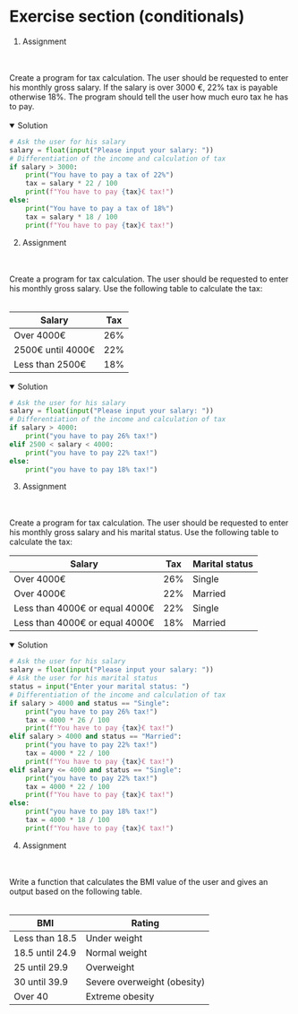 # Exercise section (conditionals)
1. Assignment
<br>
<br>
Create a program for tax calculation. The user should be requested to enter his monthly gross salary. If the salary is over 3000 €, 22% tax is payable otherwise 18%.
The program should tell the user how much euro tax he has to pay.
<br>
<br>

<details open>
<summary>Solution</summary>

```python
# Ask the user for his salary
salary = float(input("Please input your salary: "))
# Differentiation of the income and calculation of tax
if salary > 3000:
    print("You have to pay a tax of 22%")
    tax = salary * 22 / 100
    print(f"You have to pay {tax}€ tax!")
else:
    print("You have to pay a tax of 18%")
    tax = salary * 18 / 100
    print(f"You have to pay {tax}€ tax!")
```  
  
</details>

2. Assignment
<br>
<br>
Create a program for tax calculation. The user should be requested to enter his monthly gross salary. Use the following table to calculate the tax:
<br>
<br>

| Salary                                            | Tax      |
| ------------------------------------------------- | -------- | 
| Over 4000€                                        | 26%      | 
| 2500€ until 4000€                                 | 22%      |  
| Less than 2500€                                   | 18%      |  

<details open>
<summary>Solution</summary>

```python
# Ask the user for his salary
salary = float(input("Please input your salary: "))
# Differentiation of the income and calculation of tax
if salary > 4000:
    print("you have to pay 26% tax!")
elif 2500 < salary < 4000:
    print("you have to pay 22% tax!")
else:
    print("you have to pay 18% tax!")
```  
  
</details>

3. Assignment
<br>
<br>
Create a program for tax calculation. The user should be requested to enter his monthly gross salary and his marital status. Use the following table to calculate the tax:

| Salary                                            | Tax      | Marital status |
| ------------------------------------------------- | -------- | -------------- |
| Over 4000€                                        | 26%      | Single         |
| Over 4000€                                        | 22%      |  Married       |
| Less than 4000€ or equal 4000€                    | 22%      | Single         |
| Less than 4000€ or equal 4000€                    | 18%      | Married        |


<details open>
<summary>Solution</summary>

```python
# Ask the user for his salary
salary = float(input("Please input your salary: "))
# Ask the user for his marital status
status = input("Enter your marital status: ")
# Differentiation of the income and calculation of tax
if salary > 4000 and status == "Single":
    print("you have to pay 26% tax!")
    tax = 4000 * 26 / 100
    print(f"You have to pay {tax}€ tax!")
elif salary > 4000 and status == "Married":
    print("you have to pay 22% tax!")
    tax = 4000 * 22 / 100
    print(f"You have to pay {tax}€ tax!")
elif salary <= 4000 and status == "Single":
    print("you have to pay 22% tax!")
    tax = 4000 * 22 / 100
    print(f"You have to pay {tax}€ tax!")
else:
    print("you have to pay 18% tax!")
    tax = 4000 * 18 / 100
    print(f"You have to pay {tax}€ tax!")
```  
  
</details>

4. Assignment
<br>
<br>
Write a function that calculates the BMI value of the user and gives an output based on the following table.  
<br>
<br>

| BMI                                               | Rating            |
| ------------------------------------------------- | ----------------- | 
| Less than 18.5                                    | Under weight      | 
| 18.5 until 24.9                                   | Normal weight     |  
| 25 until 29.9                                     | Overweight        |  
| 30 until 39.9                                     | Severe overweight (obesity)        |  
| Over 40                                           |  	Extreme obesity        |  
